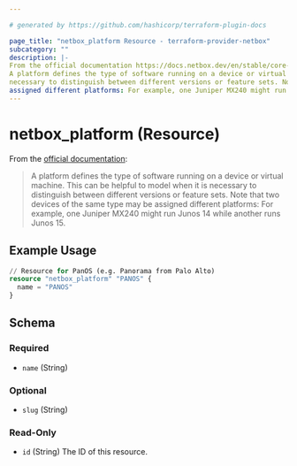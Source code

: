 ```yaml
---

# generated by https://github.com/hashicorp/terraform-plugin-docs

page_title: "netbox_platform Resource - terraform-provider-netbox"
subcategory: ""
description: |-
From the official documentation https://docs.netbox.dev/en/stable/core-functionality/devices/#platforms:
A platform defines the type of software running on a device or virtual machine. This can be helpful to model when it is
necessary to distinguish between different versions or feature sets. Note that two devices of the same type may be
assigned different platforms: For example, one Juniper MX240 might run Junos 14 while another runs Junos 15.
---
```


# netbox_platform (Resource)

From the [official documentation](https://docs.netbox.dev/en/stable/core-functionality/devices/#platforms):

> A platform defines the type of software running on a device or virtual machine. This can be helpful to model when it
> is necessary to distinguish between different versions or feature sets. Note that two devices of the same type may be
> assigned different platforms: For example, one Juniper MX240 might run Junos 14 while another runs Junos 15.

## Example Usage

```terraform
// Resource for PanOS (e.g. Panorama from Palo Alto)
resource "netbox_platform" "PANOS" {
  name = "PANOS"
}
```

<!-- schema generated by tfplugindocs -->

## Schema

### Required

- `name` (String)

### Optional

- `slug` (String)

### Read-Only

- `id` (String) The ID of this resource.


